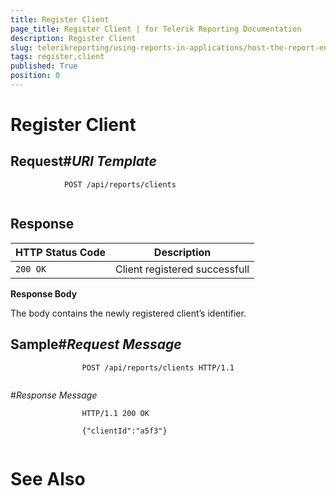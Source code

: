 ```yaml
---
title: Register Client
page_title: Register Client | for Telerik Reporting Documentation
description: Register Client
slug: telerikreporting/using-reports-in-applications/host-the-report-engine-remotely/telerik-reporting-rest-services/rest-api-reference/clients-api/register-client
tags: register,client
published: True
position: 0
---
```


# Register Client



## Request#_URI Template_

	
````none 
            POST /api/reports/clients
          
````



## Response


| HTTP Status Code | Description |
| ------ | ------ |
|`200 OK`|Client registered successfull|




__Response Body__

The body contains the newly registered client’s identifier.
        

## Sample#_Request Message_

	
````none 
                POST /api/reports/clients HTTP/1.1
              
````

#_Response Message_

	
````none 
                HTTP/1.1 200 OK

                {"clientId":"a5f3"}
              
````



# See Also
